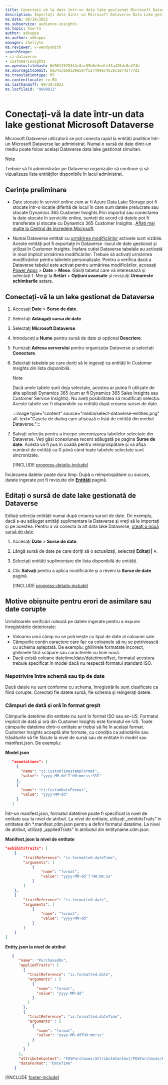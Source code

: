 ```yaml
---
title: Conectați-vă la date într-un data lake gestionat Microsoft Dataverse
description: Importați date dintr-un Microsoft Dataverse Data Lake gestionat.
ms.date: 08/18/2022
ms.subservice: audience-insights
ms.topic: how-to
author: adkuppa
ms.author: adkuppa
manager: shellyha
ms.reviewer: v-wendysmith
searchScope:
- ci-dataverse
- customerInsights
ms.openlocfilehash: 0d9612525344c8ac99b6e3edfe33a426dc0a474b
ms.sourcegitcommit: be341cb69329e507f527409ac4636c18742777d2
ms.translationtype: MT
ms.contentlocale: ro-RO
ms.lasthandoff: 09/30/2022
ms.locfileid: "9609811"
---
```

# <a name="connect-to-data-in-a-microsoft-dataverse-managed-data-lake"></a>Conectați-vă la date într-un data lake gestionat Microsoft Dataverse

Microsoft Dataverse utilizatorii se pot conecta rapid la entități analitice într-un Microsoft Dataverse lac administrat. Numai o sursă de date dintr-un mediu poate folosi același Dataverse data lake gestionat simultan.

> [!NOTE]
> Trebuie să fii administrator pe Dataverse organizație să continue și să vizualizeze lista entităților disponibile în lacul administrat.

## <a name="prerequisites"></a>Cerințe preliminare

- Date stocate în servicii online cum ar fi Azure Data Lake Storage pot fi stocate într-o locație diferită de locul în care sunt datele prelucrate sau stocate Dynamics 365 Customer Insights.Prin importul sau conectarea la date stocate în serviciile online, sunteți de acord că datele pot fi transferate și stocate cu Dynamics 365 Customer Insights . [Aflați mai multe la Centrul de încredere Microsoft](https://www.microsoft.com/trust-center).

- Numai Dataverse entitati cu [urmărirea modificărilor](/power-platform/admin/enable-change-tracking-control-data-synchronization) activate sunt vizibile. Aceste entități pot fi exportate în Dataverse -lacul de date gestionat și utilizat în Customer Insights. Înafara cutiei Dataverse tabelele au activată în mod implicit urmărirea modificărilor. Trebuie să activați urmărirea modificărilor pentru tabelele personalizate. Pentru a verifica dacă a Dataverse tabelul este activat pentru urmărirea modificărilor, accesați [Power Apps](https://make.powerapps.com) > **Date** > **Mese**. Găsiți tabelul care vă interesează și selectați-l. Mergi la **Setări** > **Opțiuni avansate** și revizuiți **Urmareste schimbarile** setare.

## <a name="connect-to-a-dataverse-managed-lake"></a>Conectați-vă la un lake gestionat de Dataverse

1. Accesați **Date** > **Surse de date**.

1. Selectați **Adăugați sursa de date**.

1. Selectaţi **Microsoft Dataverse**.

1. Introduceți a **Nume** pentru sursă de date și opțional **Descriere**.

1. Furnizați **Adresa serverului** pentru organizația Dataverse și selectați **Conectare**.

1. Selectați tabelele pe care doriți să le ingerați ca entități în Customer Insights din lista disponibilă.

   > [!NOTE]
   > Dacă unele tabele sunt deja selectate, acestea ar putea fi utilizate de alte aplicații Dynamics 365 (cum ar fi Dynamics 365 Sales Insights sau Customer Service Insights). Nu aveți posibilitatea să modificați selecția. Aceste tabele vor fi disponibile ca entități după crearea sursei de date.

    :::image type="content" source="media/select-dataverse-entities.png" alt-text="Caseta de dialog care afișează o listă de entități din mediul Dataverse.":::

1. Salvați selecția pentru a începe sincronizarea tabelelor selectate din Dataverse. Veți găsi conexiunea recent adăugată pe pagina **Surse de date**. Acesta va fi pus în coadă pentru reîmprospătare și va afișa numărul de entități ca 0 până când toate tabelele selectate sunt sincronizate.

   [!INCLUDE [progress-details-include](includes/progress-details-pane.md)]

Încărcarea datelor poate dura timp. După o reîmprospătare cu succes, datele ingerate pot fi revizuite din [**Entități**](entities.md) pagină.

## <a name="edit-a-dataverse-managed-lake-data-source"></a>Editați o sursă de date lake gestionată de Dataverse

Editați selecția entității numai după crearea sursei de date. De exemplu, dacă s-au adăugat entități suplimentare la Dataverse și vreți să le importați și pe acestea.
Pentru a vă conecta la alt data lake Dataverse, [creați o nouă sursă de date](#connect-to-a-dataverse-managed-lake).

1. Accesați **Date** > **Surse de date**.

1. Lângă sursă de date pe care doriți să o actualizați, selectați **Editați | ×**.

1. Selectați entități suplimentare din lista disponibilă de entități.

1. Clic **Salvați** pentru a aplica modificările și a reveni la **Surse de date** pagină.

   [!INCLUDE [progress-details-include](includes/progress-details-pane.md)]

## <a name="common-reasons-for-ingestion-errors-or-corrupted-data"></a>Motive obișnuite pentru erori de asimilare sau date corupte

Următoarele verificări rulează pe datele ingerate pentru a expune înregistrările deteriorate:

- Valoarea unui câmp nu se potrivește cu tipul de date al coloanei sale.
- Câmpurile conțin caractere care fac ca coloanele să nu se potrivească cu schema așteptată. De exemplu: ghilimele formatate incorect, ghilimele fără scăpare sau caracterele cu linie nouă.
- Dacă există coloane datetime/date/datetimeoffset, formatul acestora trebuie specificat în model dacă nu respectă formatul standard ISO.

### <a name="schema-or-data-type-mismatch"></a>Nepotrivire între schemă sau tip de date

Dacă datele nu sunt conforme cu schema, înregistrările sunt clasificate ca fiind corupte. Corectați fie datele sursă, fie schema și reingerați datele.

### <a name="datetime-fields-in-the-wrong-format"></a>Câmpuri de dată și oră în format greșit

Câmpurile datetime din entitate nu sunt în format ISO sau en-US. Formatul implicit de dată și oră din Customer Insights este formatul en-US. Toate câmpurile datetime dintr-o entitate ar trebui să fie în același format. Customer Insights acceptă alte formate, cu condiția ca adnotările sau trăsăturile să fie făcute la nivel de sursă sau de entitate în model sau manifest.json. De exemplu:

**Model.json**

   ```json
      "annotations": [
        {
          "name": "ci:CustomTimestampFormat",
          "value": "yyyy-MM-dd'T'HH:mm:ss:SSS"
        },
        {
          "name": "ci:CustomDateFormat",
          "value": "yyyy-MM-dd"
        }
      ]   
   ```

  Într-un manifest.json, formatul datetime poate fi specificat la nivel de entitate sau la nivel de atribut. La nivel de entitate, utilizați „exhibitsTraits” în entitatea din *.manifest.cdm.json pentru a defini formatul datatime. La nivel de atribut, utilizați „appliedTraits” în atributul din entityname.cdm.json.

**Manifest.json la nivel de entitate**

```json
"exhibitsTraits": [
    {
        "traitReference": "is.formatted.dateTime",
        "arguments": [
            {
                "name": "format",
                "value": "yyyy-MM-dd'T'HH:mm:ss"
            }
        ]
    },
    {
        "traitReference": "is.formatted.date",
        "arguments": [
            {
                "name": "format",
                "value": "yyyy-MM-dd"
            }
        ]
    }
]
```

**Entity.json la nivel de atribut**

```json
   {
      "name": "PurchasedOn",
      "appliedTraits": [
        {
          "traitReference": "is.formatted.date",
          "arguments" : [
            {
              "name": "format",
              "value": "yyyy-MM-dd"
            }
          ]
        },
        {
          "traitReference": "is.formatted.dateTime",
          "arguments" : [
            {
              "name": "format",
              "value": "yyyy-MM-ddTHH:mm:ss"
            }
          ]
        }
      ],
      "attributeContext": "POSPurchases/attributeContext/POSPurchases/PurchasedOn",
      "dataFormat": "DateTime"
    }
```

[!INCLUDE [footer-include](includes/footer-banner.md)]
